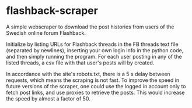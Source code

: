 # flashback-scraper
A simple webscraper to download the post histories from users of the Swedish online forum Flashback. 

Initialize by listing URLs for Flashback threads in the FB threads text file (separated by newlines), inserting your own login info in the python code, and then simply running the program. For each user posting in any of the listed threads, a csv file with that user's posts will by created. 

In accordance with the site's robots.txt, there is a 5 s delay between requests, which means the scraping is not fast. To improve the speed in future versions of the scraper, one could use the logged in account only to fetch post links, and use proxies to retrieve the posts. This would increase the speed by almost a factor of 50. 

